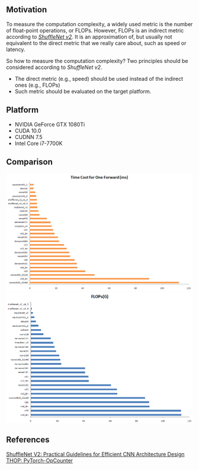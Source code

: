 
## Motivation  
To measure the computation complexity, a widely used metric is the number
of float-point operations, or FLOPs. However, FLOPs is an indirect metric according to [*ShuffleNet v2*](https://arxiv.org/abs/1807.11164). 
It is an approximation of, but usually not equivalent to the direct metric that we really care about, 
such as speed or latency.

So how to measure the computation complexity?
Two principles should be considered according to *ShuffleNet v2*.  
* The direct metric (e.g., speed) should be used instead of the indirect ones (e.g., FLOPs)
* Such metric should be evaluated on the target platform.


## Platform
* NVIDIA GeForce GTX 1080Ti
* CUDA 10.0
* CUDNN 7.5
* Intel Core i7-7700K

## Comparison
![](speed.png)
![](FLOPs.png)

## References
[ShuffleNet V2: Practical Guidelines for Efficient CNN Architecture Design](https://arxiv.org/abs/1807.11164)   
[THOP: PyTorch-OpCounter](https://github.com/Lyken17/pytorch-OpCounter)


